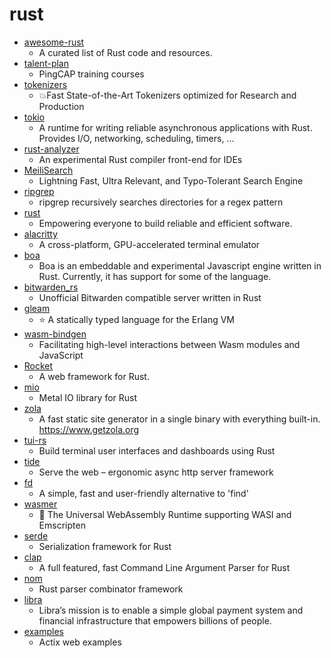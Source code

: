 # rust
- [awesome-rust](https://github.com/rust-unofficial/awesome-rust)
  - A curated list of Rust code and resources.
- [talent-plan](https://github.com/pingcap/talent-plan)
  - PingCAP training courses
- [tokenizers](https://github.com/huggingface/tokenizers)
  - 💥Fast State-of-the-Art Tokenizers optimized for Research and Production
- [tokio](https://github.com/tokio-rs/tokio)
  - A runtime for writing reliable asynchronous applications with Rust. Provides I/O, networking, scheduling, timers, ...
- [rust-analyzer](https://github.com/rust-analyzer/rust-analyzer)
  - An experimental Rust compiler front-end for IDEs
- [MeiliSearch](https://github.com/meilisearch/MeiliSearch)
  - Lightning Fast, Ultra Relevant, and Typo-Tolerant Search Engine
- [ripgrep](https://github.com/BurntSushi/ripgrep)
  - ripgrep recursively searches directories for a regex pattern
- [rust](https://github.com/rust-lang/rust)
  - Empowering everyone to build reliable and efficient software.
- [alacritty](https://github.com/alacritty/alacritty)
  - A cross-platform, GPU-accelerated terminal emulator
- [boa](https://github.com/jasonwilliams/boa)
  - Boa is an embeddable and experimental Javascript engine written in Rust. Currently, it has support for some of the language.
- [bitwarden_rs](https://github.com/dani-garcia/bitwarden_rs)
  - Unofficial Bitwarden compatible server written in Rust
- [gleam](https://github.com/gleam-lang/gleam)
  - ⭐️ A statically typed language for the Erlang VM
- [wasm-bindgen](https://github.com/rustwasm/wasm-bindgen)
  - Facilitating high-level interactions between Wasm modules and JavaScript
- [Rocket](https://github.com/SergioBenitez/Rocket)
  - A web framework for Rust.
- [mio](https://github.com/tokio-rs/mio)
  - Metal IO library for Rust
- [zola](https://github.com/getzola/zola)
  - A fast static site generator in a single binary with everything built-in. https://www.getzola.org
- [tui-rs](https://github.com/fdehau/tui-rs)
  - Build terminal user interfaces and dashboards using Rust
- [tide](https://github.com/http-rs/tide)
  - Serve the web – ergonomic async http server framework
- [fd](https://github.com/sharkdp/fd)
  - A simple, fast and user-friendly alternative to 'find'
- [wasmer](https://github.com/wasmerio/wasmer)
  - 🚀 The Universal WebAssembly Runtime supporting WASI and Emscripten
- [serde](https://github.com/serde-rs/serde)
  - Serialization framework for Rust
- [clap](https://github.com/clap-rs/clap)
  - A full featured, fast Command Line Argument Parser for Rust
- [nom](https://github.com/Geal/nom)
  - Rust parser combinator framework
- [libra](https://github.com/libra/libra)
  - Libra’s mission is to enable a simple global payment system and financial infrastructure that empowers billions of people.
- [examples](https://github.com/actix/examples)
  - Actix web examples
